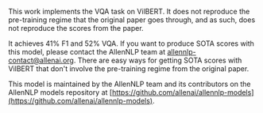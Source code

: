 This work implements the VQA task on VilBERT. It does not reproduce the pre-training regime
that the original paper goes through, and as such, does not reproduce the scores from the paper.

It achieves 41% F1 and 52% VQA. If you want to produce SOTA scores with this model, please
contact the AllenNLP team at [allennlp-contact@allenai.org](mailto:allennlp-contact@allenai.org).
There are easy ways for getting SOTA scores with VilBERT that don't involve the pre-training
regime from the original paper.

This model is maintained by the AllenNLP team and its contributors on the AllenNLP
models repository at [https://github.com/allenai/allennlp-models](https://github.com/allenai/allennlp-models).
